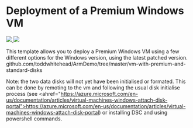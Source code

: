 # Deployment of a Premium Windows VM

<a href="https://portal.azure.com/#create/Microsoft.Template/uri/https%3A%2F%2Fraw.githubusercontent.com%2Ftoddwhitehead%2FArmDemo%2Fmaster%2Fvm-with-premium-and-standard-disks%2Fazuredeploy.json" target="_blank">
    <img src="http://azuredeploy.net/deploybutton.png"/>
</a>
<a href="http://armviz.io/#/?load=https%3A%2F%2Fraw.githubusercontent.com%2Ftoddwhitehead%2FArmDemo%2Fmaster%2Fvm-with-premium-and-standard-disks%2Fazuredeploy.json" target="_blank">
    <img src="http://armviz.io/visualizebutton.png"/>
</a>

This template allows you to deploy a Premium Windows VM using a few different options for the Windows version, using the latest patched version.
github.com/toddwhitehead/ArmDemo/tree/master/vm-with-premium-and-standard-disks

Note: the two data disks will not yet have been initialised or formated. This can be done by remoting to the vm and following the usual disk initialise process (see <ahref="https://azure.microsoft.com/en-us/documentation/articles/virtual-machines-windows-attach-disk-portal">https://azure.microsoft.com/en-us/documentation/articles/virtual-machines-windows-attach-disk-portal</a>) or installing DSC and using powershell commands.
